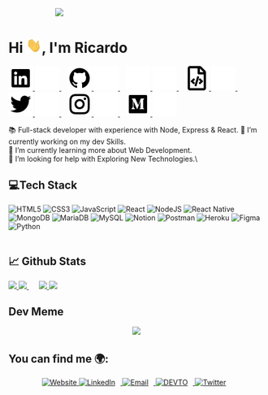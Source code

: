 <p align="center" style="width:200px">
    <img src="https://miro.medium.com/max/1400/1*is03VOyLARQ1sgfQDbH8cQ.jpeg" style="width:600px"/>
</p>


# Hi <img src="./wave.gif" height="30px" width="30px">, I'm Ricardo

<p>
    <a href="https://www.linkedin.com/in/ricardomirallesbernal#gh-light-mode-only">
        <img src="./assets/light-mode/linkedin.svg" />
    </a>
    <a href="https://www.linkedin.com/in/ricardomirallesbernal#gh-dark-mode-only">
        <img src="./assets/dark-mode/linkedin.svg" />
    </a>
    &nbsp;&nbsp;
    <a href="https://github.com/ricmiber96#gh-light-mode-only">
        <img src="./assets/light-mode/github.svg" />
    </a>
    <a href="https://github.com/ricmiber96#gh-dark-mode-only">
        <img src="./assets/dark-mode/github.svg" />
    </a>
    &nbsp;&nbsp;
    <a href="https://github.com/ricmiber96#gh-light-mode-only">
        <img src="./assets/light-mode/email.svg"/>
    </a>
    <a href="https://github.com/ricmiber96#gh-dark-mode-only">
        <img src="./assets/dark-mode/email.svg" />
    </a>
    &nbsp;&nbsp;
    <a href="https://github.com/ricmiber96#gh-light-mode-only">
        <img src="./assets/light-mode/website.svg"/>
    </a>
    <a href="https://github.com/ricmiber96#gh-dark-mode-only">
        <img src="./assets/dark-mode/website.svg" />
    </a>
    &nbsp;&nbsp;
    <a href="https://twitter.com/ricmiber96#gh-light-mode-only">
        <img src="./assets/light-mode/twitter.svg" />
    </a>
    <a href="https://twitter.com/ricmiber96#gh-dark-mode-only">
        <img src="./assets/dark-mode/twitter.svg" />
    </a>
    &nbsp;&nbsp;
    <a href="https://www.instagram.com/ricmiber96#gh-light-mode-only">
        <img src="./assets/light-mode/instagram.svg" />
    </a>
    <a href="https://www.instagram.com/ricmiber96#gh-dark-mode-only">
        <img src="./assets/dark-mode/instagram.svg" />
    </a>
    &nbsp;&nbsp;
    <a href="https://medium.com/@ricmiber96#gh-light-mode-only">
        <img src="./assets/light-mode/medium.svg" />
    </a>
    <a href="https://medium.com/@ricmiber96#gh-dark-mode-only">
        <img src="./assets/dark-mode/medium.svg" />
    </a>
</p>

📚 Full-stack developer with experience with Node, Express & React.
🔭 I’m currently working on my dev Skills.\
🌱 I’m currently learning more about Web Development.\
🤔 I’m looking for help with Exploring New Technologies.\

## 💻Tech Stack
![HTML5](https://img.shields.io/badge/html5-%23E34F26.svg?style=for-the-badge&logo=html5&logoColor=white)
![CSS3](https://img.shields.io/badge/-CSS3-2B94C7?style=for-the-badge&logo=css3&logoColor=white)
![JavaScript](https://img.shields.io/badge/javascript-%23323330.svg?style=for-the-badge&logo=javascript&logoColor=%23F7DF1E) 
![React](https://img.shields.io/badge/react-%2320232a.svg?style=for-the-badge&logo=react&logoColor=%2361DAFB)
![NodeJS](https://img.shields.io/badge/-NodeJS-339933?style=for-the-badge&logo=Node.js&logoColor=white)
![React Native](https://img.shields.io/badge/react_native-%2320232a.svg?style=for-the-badge&logo=react&logoColor=%2361DAFB) 
![MongoDB](https://img.shields.io/badge/MongoDB-%234ea94b.svg?style=for-the-badge&logo=mongodb&logoColor=white)
![MariaDB](https://img.shields.io/badge/-MariaDB-60BE86?style=for-the-badge&logo=mariadb&logoColor=white)
![MySQL](https://img.shields.io/badge/mysql-%2300f.svg?style=for-the-badge&logo=mysql&logoColor=white)
![Notion](https://img.shields.io/badge/Notion-%23000000.svg?style=for-the-badge&logo=notion&logoColor=white) 
![Postman](https://img.shields.io/badge/Postman-FF6C37?style=for-the-badge&logo=postman&logoColor=white)
![Heroku](https://img.shields.io/badge/heroku-%23430098.svg?style=for-the-badge&logo=heroku&logoColor=white)
![Figma](https://img.shields.io/badge/figma-%23F24E1E.svg?style=for-the-badge&logo=figma&logoColor=white) 
![Python](https://img.shields.io/badge/python-3670A0?style=for-the-badge&logo=python&logoColor=ffdd54)
</br></br>

## 📈 Github Stats

<p float="left">
    <a href="https://github.com/DanielRamosAcosta#gh-light-mode-only">
        <img src="https://github-readme-stats.vercel.app/api?username=ricmiber96&count_private=true&show_icons=true" height="160px" />
    </a>
    <a href="https://github.com/DanielRamosAcosta#gh-dark-mode-only">
        <img src="https://github-readme-stats.vercel.app/api?username=ricmiber96&count_private=true&show_icons=true&theme=dark" height="160px" />
    </a>
    &nbsp;&nbsp;&nbsp;&nbsp;
    <a href="https://github.com/DanielRamosAcosta#gh-light-mode-only">
        <img src="https://github-readme-stats.vercel.app/api/top-langs/?username=ricmiber96&layout=compact" height="130px" />
    </a>
    <a href="https://github.com/DanielRamosAcosta#gh-dark-mode-only">
        <img src="https://github-readme-stats.vercel.app/api/top-langs/?username=ricmiber96&layout=compact&theme=dark" height="128px" />
    </a>
</p>


## Dev Meme
<div align="center">
    <img src="https://random-memer.herokuapp.com/" width="512px"/>
</div>

<h2>You can find me 🌍:</h2>

<p align="center">
    <a href="https://ricmiber96.github.io/">
        <img src="https://drive.google.com/uc?export=view&id=1uudI394XrlXH247lSUAPCpXNNuwariLT" height="50" alt="Website" />
    </a>
        <a href="https://www.linkedin.com/in/ricardomirallesbernal">
        <img src="https://drive.google.com/uc?export=view&id=1DzgMvA2iJGuR8ShcUTog0NHHwqKpZMOJ" height="50" alt="LinkedIn" style="padding-right: 10px" />
    </a>
    </a>
        <a href="https://mail.google.com/mail/?view=cm&fs=1&to=ricmiber@gmail.com">
        <img src="https://drive.google.com/uc?export=view&id=1Q0cYUKyECC3OXkYTeufcNwou5eL8n0l1" height="50" alt="Email" style="padding-right: 10px" />
    </a>
    </a>
        <a href="">
        <img src="https://drive.google.com/uc?export=view&id=1EPEF9I-a2H37GaqmH0Q_SnqTXmGdwVVw" height="50" alt="DEVTO" style="padding-right: 10px" />
    </a>
    </a>
        <a href="">
        <img src="https://drive.google.com/uc?export=view&id=1LWOObkqtIURp2Ptd6FxD8wJQGllcCYlC" height="50" alt="Twitter" style="padding-right: 10px" />
    </a>
</p>

